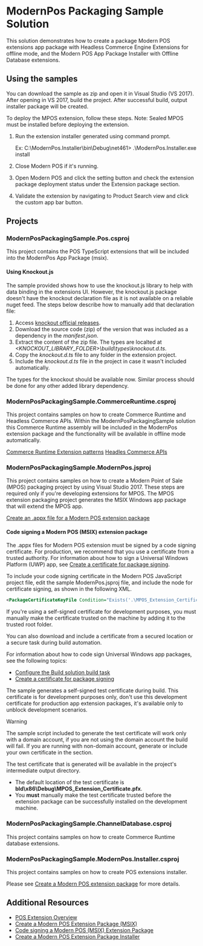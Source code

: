 # ModernPos Packaging Sample Solution
This solution demonstrates how to create a package Modern POS extensions app package with Headless Commerce Engine Extensions for offline mode, and the Modern POS App Package Installer with Offline Database extensions.

## Using the samples
You can download the sample as zip and open it in Visual Studio (VS 2017).
After opening in VS 2017, build the project. After successful build, output installer package will be created.

To deploy the MPOS extension, follow these steps.
Note: Sealed MPOS must be installed before deploying the extension.
1. Run the extension installer generated using command prompt.

   Ex: C:\ModernPos.Installer\bin\Debug\net461> .\ModernPos.Installer.exe install

2. Close Modern POS if it's running.
3. Open Modern POS and click the setting button and check the extension package deployment status under the Extension package section.
4. Validate the extension by navigating to Product Search view and click the custom app bar button.

## Projects
### ModernPosPackagingSample.Pos.csproj
This project contains the POS TypeScript extensions that will be included into the ModernPos App Package (msix).

#### Using Knockout.js
The sample provided shows how to use the knockout.js library to help with data binding in the extensions UI. However, the knockout.js package doesn't have the knockout declaration file as it is not available on a reliable nuget feed. The steps below describe how to manually add that declaration file:

1. Access [knockout official releases](https://github.com/knockout/knockout/releases).
2. Download the source code (zip) of the version that was included as a dependency in the _manifest.json_.
3. Extract the content of the zip file. The types are localted at _<KNOCKOUT_LIBRARY_FOLDER>\build\types\knockout.d.ts_.
4. Copy the _knockout.d.ts_ file to any folder in the extension project.
5. Include the _knockout.d.ts_ file in the project in case it wasn't included automatically.

The types for the knockout should be available now. Similar process should be done for any other added library dependency.

### ModernPosPackagingSample.CommerceRuntime.csproj
This project contains samples on how to create Commerce Runtime and Headless Commerce APIs. Within the ModernPosPackagingSample solution this Commerce Runtime assembly will be included in the ModernPos extension package and the functionality will be available in offline mode automatically.

[Commerce Runtime Extension patterns](https://docs.microsoft.com/en-us/dynamics365/commerce/dev-itpro/commerce-runtime-extensibility)
[Headles Commerce APIs](https://docs.microsoft.com/en-us/dynamics365/commerce/dev-itpro/retail-server-icontroller-extension)

### ModernPosPackagingSample.ModernPos.jsproj
This project contains samples on how to create a Modern Point of Sale (MPOS) packaging project by using Visual Studio 2017. These steps are required only if you're developing extensions for MPOS. The MPOS extension packaging project generates the MSIX Windows app package that will extend the MPOS app.

[Create an .appx file for a Modern POS extension package](https://docs.microsoft.com/en-us/dynamics365/commerce/dev-itpro/pos-extension/create-pos-extension-appx)

#### Code signing a Modern POS (MSIX) extension package

The .appx files for Modern POS extension must be signed by a code signing certificate. For production, we recommend that you use a certificate from a trusted authority. For information about how to sign a Universal Windows Platform (UWP) app, see [Create a certificate for package signing](/windows/uwp/packaging/create-certificate-package-signing).

To include your code signing certificate in the Modern POS JavaScript project file, edit the sample ModernPos.jsproj file, and include the node for certificate signing, as shown in the following XML.

```XML
<PackageCertificateKeyFile Condition="Exists('.\MPOS_Extension_Certificate.pfx')">MPOS_Extension_Certificate.pfx</PackageCertificateKeyFile>
```

If you're using a self-signed certificate for development purposes, you must manually make the certificate trusted on the machine by adding it to the trusted root folder.

You can also download and include a certificate from a secured location or a secure task during build automation.

For information about how to code sign Universal Windows app packages, see the following topics:

+ [Configure the Build solution build task](/windows/uwp/packaging/auto-build-package-uwp-apps#configure-the-build-solution-build-task)
+ [Create a certificate for package signing](/windows/msix/package/create-certificate-package-signing)

The sample generates a self-signed test certificate during build. This certificate is for development purposes only, don't use this development certificate for production app extension packages, it's available only to unblock development scenarios.

> [!WARNING]
> The sample script included to generate the test certificate will work only with a domain account, if you are not using the domain account the build will fail. If you are running with non-domain account, generate or include your own certificate in the <PackageCertificateKeyFile> section.

The test certificate that is generated will be available in the project's intermediate output directory.

- The default location of the test certificate is **bld\\x86\\Debug\\MPOS\_Extension\_Certificate.pfx**.
- You **must** manually make the test certificate trusted before the extension package can be successfully installed on the development machine.

### ModernPosPackagingSample.ChannelDatabase.csproj
This project contains samples on how to create Commerce Runtime database extensions.

### ModernPosPackagingSample.ModernPos.Installer.csproj
This project contains samples on how to create POS extensions installer.

Please see [Create a Modern POS extension package](https://docs.microsoft.com/en-us/dynamics365/commerce/dev-itpro/pos-extension/mpos-extension-packaging) for more details.

## Additional Resources
- [POS Extension Overview](https://docs.microsoft.com/en-us/dynamics365/commerce/dev-itpro/pos-extension/pos-extension-getting-started)
- [Create a Modern POS Extension Package (MSIX)](https://docs.microsoft.com/en-us/dynamics365/commerce/dev-itpro/pos-extension/create-pos-extension-appx)
- [Code signing a Modern POS (MSIX) Extension Package](https://docs.microsoft.com/en-us/dynamics365/commerce/dev-itpro/pos-extension/mpos-extension-signing)
- [Create a Modern POS Extension Package Installer](https://docs.microsoft.com/en-us/dynamics365/commerce/dev-itpro/pos-extension/mpos-extension-packaging)
